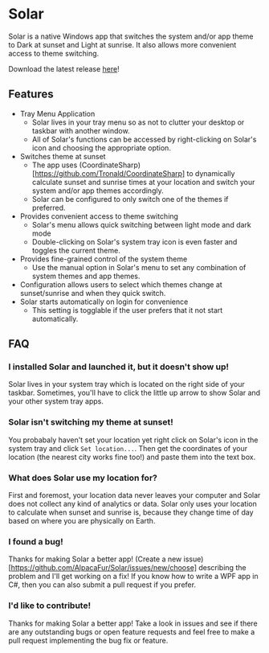 # Solar

Solar is a native Windows app that switches the system and/or app theme to Dark at sunset and Light at sunrise. It also allows more convenient access to theme switching.

Download the latest release [here](https://github.com/AlpacaFur/Solar/releases/tag/v1.0.0)!

## Features
- Tray Menu Application
  - Solar lives in your tray menu so as not to clutter your desktop or taskbar with another window.
  - All of Solar's functions can be accessed by right-clicking on Solar's icon and choosing the appropriate option.
- Switches theme at sunset
  - The app uses (CoordinateSharp)[https://github.com/Tronald/CoordinateSharp] to dynamically calculate sunset and sunrise times at your location and switch your system and/or app themes accordingly.
  - Solar can be configured to only switch one of the themes if preferred.
- Provides convenient access to theme switching
  - Solar's menu allows quick switching between light mode and dark mode
  - Double-clicking on Solar's system tray icon is even faster and toggles the current theme.
- Provides fine-grained control of the system theme
  - Use the manual option in Solar's menu to set any combination of system themes and app themes.
- Configuration allows users to select which themes change at sunset/sunrise and when they quick switch. 
- Solar starts automatically on login for convenience
  - This setting is togglable if the user prefers that it not start automatically.
  
## FAQ
### I installed Solar and launched it, but it doesn't show up!
Solar lives in your system tray which is located on the right side of your taskbar. Sometimes, you'll have to click the little up arrow to show Solar and your other system tray apps.

### Solar isn't switching my theme at sunset!
You probabaly haven't set your location yet right click on Solar's icon in the system tray and click `Set location...`. Then get the coordinates of your location (the nearest city works fine too!) and paste them into the text box.

### What does Solar use my location for?
First and foremost, your location data never leaves your computer and Solar does not collect any kind of analytics or data. Solar only uses your location to calculate when sunset and sunrise is, because they change time of day based on where you are physically on Earth.

### I found a bug!
Thanks for making Solar a better app! (Create a new issue)[https://github.com/AlpacaFur/Solar/issues/new/choose] describing the problem and I'll get working on a fix! If you know how to write a WPF app in C#, then you can also submit a pull request if you prefer.

### I'd like to contribute!
Thanks for making Solar a better app! Take a look in issues and see if there are any outstanding bugs or open feature requests and feel free to make a pull request implementing the bug fix or feature.


